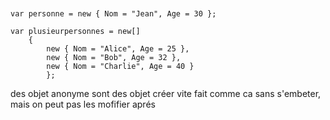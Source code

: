 
``` Csharp


var personne = new { Nom = "Jean", Age = 30 };

var plusieurpersonnes = new[]
    {
        new { Nom = "Alice", Age = 25 },
        new { Nom = "Bob", Age = 32 },
        new { Nom = "Charlie", Age = 40 }
        };
```


des objet anonyme sont des objet créer vite fait comme ca sans s'embeter, mais on peut pas les mofifier aprés